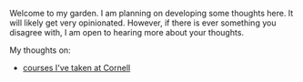 Welcome to my garden. I am planning on developing some thoughts here. It will likely get very opinionated. However, if there is ever something you disagree with, I am open to hearing more about your thoughts. 


My thoughts on:
- [courses I've taken at Cornell](cornell-courses)